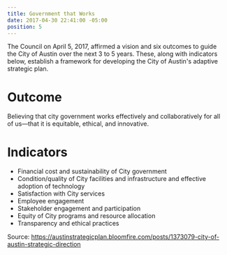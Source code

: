 ```yaml
---
title: Government that Works
date: 2017-04-30 22:41:00 -05:00
position: 5
---
```


The Council on April 5, 2017, affirmed a vision and six outcomes to guide the City of Austin over the next 3 to 5 years. These, along with indicators below, establish a framework for developing the City of Austin's adaptive strategic plan.

# Outcome

Believing that city government works effectively and collaboratively for all of us—that it is equitable, ethical, and innovative.

# Indicators

* Financial cost and sustainability of City government
* Condition/quality of City facilities and infrastructure and effective adoption of technology
* Satisfaction with City services
* Employee engagement
* Stakeholder engagement and participation
* Equity of City programs and resource allocation
* Transparency and ethical practices

Source: https://austinstrategicplan.bloomfire.com/posts/1373079-city-of-austin-strategic-direction